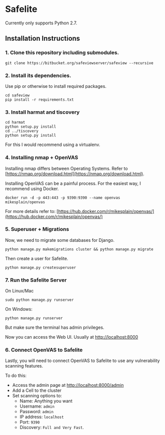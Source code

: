 # Safelite

Currently only supports Python 2.7.




## Installation Instructions

### 1. Clone this repository including submodules.

```
git clone https://bitbucket.org/safeviewserver/safeview --recursive

```

### 2. Install its dependencies.

Use pip or otherwise to install required packages.

```
cd safeview
pip install -r requirements.txt
```

### 3. Install harmat and tiscovery

```
cd harmat
python setup.py install
cd ../tiscovery
python setup.py install
```

For this I would recommend using a virtualenv.

### 4. Installing nmap + OpenVAS

Installing nmap differs between Operating Systems.
Refer to [https://nmap.org/download.html](https://nmap.org/download.html).

Installing OpenVAS can be a painful process. For the easiest way, I recommend using Docker.

```
docker run -d -p 443:443 -p 9390:9390 --name openvas mikesplain/openvas
```

For more details refer to: [https://hub.docker.com/r/mikesplain/openvas/](https://hub.docker.com/r/mikesplain/openvas/)

### 5. Superuser + Migrations

Now, we need to migrate some databases for Django.

```
python manage.py makemigrations cluster && python manage.py migrate
```

Then create a user for Safelite.

```
python manage.py createsuperuser
```

### 7. Run the Safelite Server

On Linux/Mac
```
sudo python manage.py runserver 
```

On Windows:
```
python manage.py runserver 
```
But make sure the terminal has admin privileges.

Now you can access the Web UI. Usually at [http://localhost:8000](http://localhost:8000)

### 6. Connect OpenVAS to Safelite

Lastly, you will need to connect OpenVAS to Safelite to use any vulnerability scanning features.

To do this:

 * Access the admin page at [http://localhost:8000/admin](http://localhost:8000/admin)
 * Add a Cell to the cluster
 * Set scanning options to:
    - Name: Anything you want
    - Username: `admin`
    - Password: `admin`
    - IP address: `localhost`
    - Port: `9390`
    - Discovery: `Full and Very Fast`.









